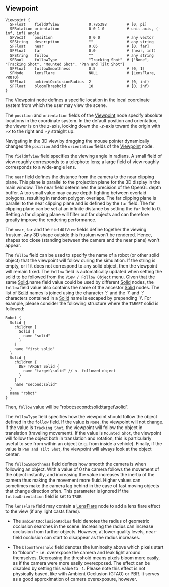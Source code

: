 ## Viewpoint

```
Viewpoint {
  SFFloat    fieldOfView             0.785398         # [0, pi]
  SFRotation orientation             0 0 1 0          # unit axis, (-inf, inf) angle
  SFVec3f    position                0 0 0            # any vector
  SFString   description             ""               # any string
  SFFloat    near                    0.05             # [0, far]
  SFFloat    far                     0.0              # [near, inf)
  SFString   follow                  ""               # any string
  SFBool     followType              "Tracking Shot"  # {"None", "Tracking Shot", "Mounted Shot", "Pan and Tilt Shot"}
  SFFloat    followSmoothness        0.5              # [0, 1]
  SFNode     lensFlare               NULL             # {LensFlare, PROTO}
  SFFloat    ambientOcclusionRadius  2                # [0, inf)
  SFFloat    bloomThreshold          10               # [0, inf)
}
```

The [Viewpoint](#viewpoint) node defines a specific location in the local coordinate system from which the user may view the scene.

The `position` and `orientation` fields of the [Viewpoint](#viewpoint) node specify absolute locations in the coordinate system.
In the default position and orientation, the viewer is on the *z*-axis, looking down the *-z*-axis toward the origin with *+x* to the right and *+y* straight up.

Navigating in the 3D view by dragging the mouse pointer dynamically changes the `position` and the `orientation` fields of the [Viewpoint](#viewpoint) node.

The `fieldOfView` field specifies the viewing angle in radians.
A small field of view roughly corresponds to a telephoto lens; a large field of view roughly corresponds to a wide-angle lens.

The `near` field defines the distance from the camera to the near clipping plane.
This plane is parallel to the projection plane for the 3D display in the main window.
The near field determines the precision of the OpenGL depth buffer.
A too small value may cause depth fighting between overlaid polygons, resulting in random polygon overlaps.
The far clipping plane is parallel to the near clipping plane and is defined by the `far` field.
The far clipping plane can be set at an infinite distance by setting the `far` field to 0.
Setting a far clipping plane will filter out far objects and can therefore greatly improve the rendering performance.

The `near`, `far` and the `fieldOfView` fields define together the viewing frustum.
Any 3D shape outside this frustum won't be rendered.
Hence, shapes too close (standing between the camera and the near plane) won't appear.

The `follow` field can be used to specify the name of a robot (or other solid object) that the viewpoint will follow during the simulation.
If the string is empty, or if it does not correspond to any solid object, then the viewpoint will remain fixed.
The `follow` field is automatically updated when setting the solid to be followed from the `View / Follow Object` menu.
Given that the same [Solid](solid.md).name field value could be used by different [Solid](solid.md) nodes, the `follow` field value also contains the name of the ancestor [Solid](solid.md) nodes.
The list of [Solid](solid.md) names is joined using the character ':' and the '\\' and ':' characters contained in a [Solid](solid.md) name is escaped by prepending '\\'.
For example, please consider the following structure where the `TARGET` solid is followed:
```
Robot {
  Solid {
    children [
      Solid {
        name "solid"
      }
    ]
    name "first solid"
  }
  Solid {
    children {
      DEF TARGET Solid {
        name "target\solid" // <- followed object
      }
    }
    name "second:solid"
  }
  name "robot"
}
```
Then, `follow` value will be "robot:second\:solid:target\\solid".

The `followType` field specifies how the viewpoint should follow the object defined in the `follow` field.
If the value is `None`, the viewpoint will not change.
If the value is `Tracking Shot`, the viewpoint will follow the object in translation (traveling movement).
If the value is `Mounted Shot`, the viewpoint will follow the object both in translation and rotation, this is particularly useful to see from within an object (e.g. from inside a vehicle).
Finally, if the value is `Pan and Tilt Shot`, the viewpoint will always look at the object center.

The `followSmoothness` field defines how smooth the camera is when following an object.
With a value of 0 the camera follows the movement of the object instantly, and increasing the value increases the inertia of the camera thus making the movement more fluid.
Higher values can sometimes make the camera lag behind in the case of fast moving objects that change direction often.
This parameter is ignored if the `followOrientation` field is set to `TRUE`.

The `lensFlare` field may contain a [LensFlare](lensflare.md) node to add a lens flare effect to the view (if any light casts flares).

- The `ambientOcclusionRadius` field denotes the radius of geometric occlusion searches in the scene.
Increasing the radius can increase occlusion from further objects.
However, at lower quality levels, near-field occlusion can start to disappear as the radius increases.

- The `bloomThreshold` field denotes the luminosity above which pixels start to "bloom" - i.e. overexpose the camera and leak light around themselves.
Decreasing the threshold means pixels bloom more easily, as if the camera were more easily overexposed.
The effect can be disabled by setting this value to `-1`.
Please note this effect is not physically based, like with Ambient Occlusion (GTAO) or PBR.
It serves as a good approximation of camera overexposure, however.
